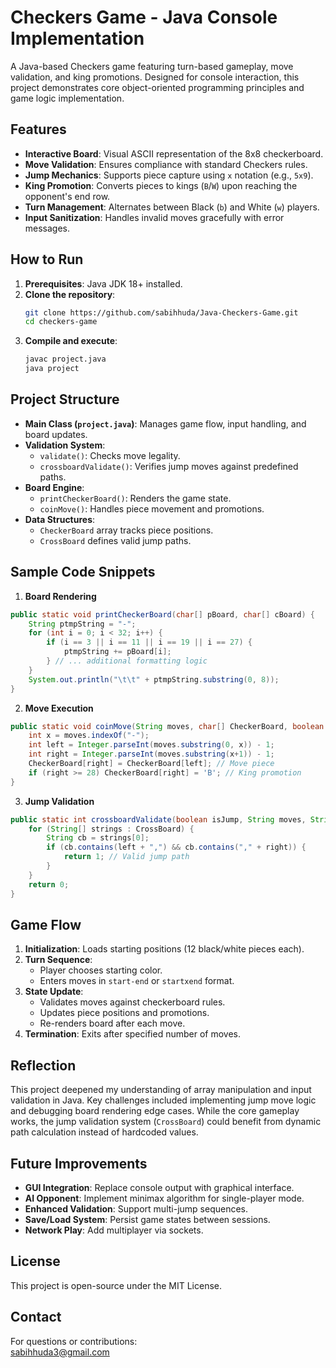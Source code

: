 # Checkers Game - Java Console Implementation

A Java-based Checkers game featuring turn-based gameplay, move validation, and king promotions. Designed for console interaction, this project demonstrates core object-oriented programming principles and game logic implementation.

## Features
- **Interactive Board**: Visual ASCII representation of the 8x8 checkerboard.
- **Move Validation**: Ensures compliance with standard Checkers rules.
- **Jump Mechanics**: Supports piece capture using `x` notation (e.g., `5x9`).
- **King Promotion**: Converts pieces to kings (`B`/`W`) upon reaching the opponent's end row.
- **Turn Management**: Alternates between Black (`b`) and White (`w`) players.
- **Input Sanitization**: Handles invalid moves gracefully with error messages.

## How to Run
1. **Prerequisites**: Java JDK 18+ installed.
2. **Clone the repository**:
   ```bash
   git clone https://github.com/sabihhuda/Java-Checkers-Game.git
   cd checkers-game
   ```
3. **Compile and execute**:
   ```bash
   javac project.java
   java project
   ```

## Project Structure
- **Main Class (`project.java`)**: Manages game flow, input handling, and board updates.
- **Validation System**: 
  - `validate()`: Checks move legality.
  - `crossboardValidate()`: Verifies jump moves against predefined paths.
- **Board Engine**:
  - `printCheckerBoard()`: Renders the game state.
  - `coinMove()`: Handles piece movement and promotions.
- **Data Structures**: 
  - `CheckerBoard` array tracks piece positions.
  - `CrossBoard` defines valid jump paths.

## Sample Code Snippets
1. **Board Rendering**
```java
public static void printCheckerBoard(char[] pBoard, char[] cBoard) {
    String ptmpString = "-";
    for (int i = 0; i < 32; i++) {
        if (i == 3 || i == 11 || i == 19 || i == 27) {
            ptmpString += pBoard[i];
        } // ... additional formatting logic
    }
    System.out.println("\t\t" + ptmpString.substring(0, 8));
}
```

2. **Move Execution**
```java
public static void coinMove(String moves, char[] CheckerBoard, boolean isJump, int jumpNumber) {
    int x = moves.indexOf("-");
    int left = Integer.parseInt(moves.substring(0, x)) - 1;
    int right = Integer.parseInt(moves.substring(x+1)) - 1;
    CheckerBoard[right] = CheckerBoard[left]; // Move piece
    if (right >= 28) CheckerBoard[right] = 'B'; // King promotion
}
```

3. **Jump Validation**
```java
public static int crossboardValidate(boolean isJump, String moves, String[][] CrossBoard, char[] CheckerBoard) {
    for (String[] strings : CrossBoard) {
        String cb = strings[0];
        if (cb.contains(left + ",") && cb.contains("," + right)) {
            return 1; // Valid jump path
        }
    }
    return 0;
}
```

## Game Flow
1. **Initialization**: Loads starting positions (12 black/white pieces each).
2. **Turn Sequence**:
   - Player chooses starting color.
   - Enters moves in `start-end` or `startxend` format.
3. **State Update**:
   - Validates moves against checkerboard rules.
   - Updates piece positions and promotions.
   - Re-renders board after each move.
4. **Termination**: Exits after specified number of moves.

## Reflection
This project deepened my understanding of array manipulation and input validation in Java. Key challenges included implementing jump move logic and debugging board rendering edge cases. While the core gameplay works, the jump validation system (`CrossBoard`) could benefit from dynamic path calculation instead of hardcoded values.

## Future Improvements
- **GUI Integration**: Replace console output with graphical interface.
- **AI Opponent**: Implement minimax algorithm for single-player mode.
- **Enhanced Validation**: Support multi-jump sequences.
- **Save/Load System**: Persist game states between sessions.
- **Network Play**: Add multiplayer via sockets.

## License
This project is open-source under the MIT License.

## Contact
For questions or contributions:  
sabihhuda3@gmail.com  

